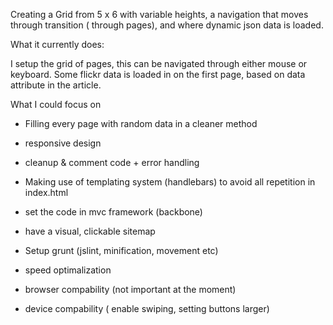 Creating a Grid from 5 x 6 with variable heights, 
a navigation that moves through transition ( through pages),
and where dynamic json data is loaded.


What it currently does:

I setup the grid of pages, this can be navigated through either mouse or keyboard.
Some flickr data is loaded in on the first page, based on data attribute in the article.




What I could focus on
- Filling every page with random data in a cleaner method 
- responsive design
- cleanup & comment code + error handling
- Making use of templating system (handlebars) to avoid all repetition in index.html
- set the code in mvc framework (backbone)


- have a visual, clickable sitemap
- Setup grunt (jslint, minification, movement etc)
- speed optimalization
- browser compability (not important at the moment)
- device compability ( enable swiping, setting buttons larger)



